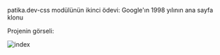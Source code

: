 patika.dev-css modülünün ikinci ödevi: Google'ın 1998 yılının ana sayfa klonu

Projenin görseli:

![index](https://user-images.githubusercontent.com/61598000/151776375-5e52eb90-353f-4a1e-81b6-36b72fe33611.png)
